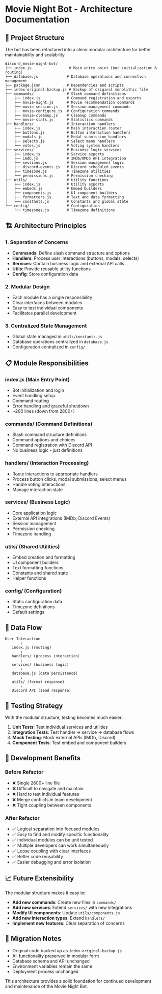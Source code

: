 # Movie Night Bot - Architecture Documentation

## 📁 Project Structure

The bot has been refactored into a clean modular architecture for better maintainability and scalability.

```
discord_movie-night-bot/
├── index.js                 # Main entry point (bot initialization & routing)
├── database.js             # Database operations and connection management
├── package.json            # Dependencies and scripts
├── index-original-backup.js # Backup of original monolithic file
├── commands/               # Slash command definitions
│   ├── index.js            # Command registration and exports
│   ├── movie-night.js      # Movie recommendation commands
│   ├── movie-session.js    # Session management commands
│   ├── movie-configure.js  # Configuration commands
│   ├── movie-cleanup.js    # Cleanup commands
│   └── movie-stats.js      # Statistics commands
├── handlers/               # Interaction handlers
│   ├── index.js            # Main interaction router
│   ├── buttons.js          # Button interaction handlers
│   ├── modals.js           # Modal submission handlers
│   ├── selects.js          # Select menu handlers
│   └── votes.js            # Voting system handlers
├── services/               # Business logic services
│   ├── index.js            # Service exports
│   ├── imdb.js             # IMDb/OMDb API integration
│   ├── sessions.js         # Session management logic
│   ├── discord-events.js   # Discord scheduled events
│   ├── timezone.js         # Timezone utilities
│   └── permissions.js      # Permission checking
├── utils/                  # Utility functions
│   ├── index.js            # Utility exports
│   ├── embeds.js           # Embed builders
│   ├── components.js       # UI component builders
│   ├── formatters.js       # Text and data formatting
│   └── constants.js        # Constants and global state
└── config/                 # Configuration
    └── timezones.js        # Timezone definitions
```

## 🏗️ Architecture Principles

### 1. **Separation of Concerns**

- **Commands**: Define slash command structure and options
- **Handlers**: Process user interactions (buttons, modals, selects)
- **Services**: Contain business logic and external API calls
- **Utils**: Provide reusable utility functions
- **Config**: Store configuration data

### 2. **Modular Design**

- Each module has a single responsibility
- Clear interfaces between modules
- Easy to test individual components
- Facilitates parallel development

### 3. **Centralized State Management**

- Global state managed in `utils/constants.js`
- Database operations centralized in `database.js`
- Configuration centralized in `config/`

## 📋 Module Responsibilities

### **index.js** (Main Entry Point)

- Bot initialization and login
- Event handling setup
- Command routing
- Error handling and graceful shutdown
- ~200 lines (down from 2800+)

### **commands/** (Command Definitions)

- Slash command structure definitions
- Command options and choices
- Command registration with Discord API
- No business logic - just definitions

### **handlers/** (Interaction Processing)

- Route interactions to appropriate handlers
- Process button clicks, modal submissions, select menus
- Handle voting interactions
- Manage interaction state

### **services/** (Business Logic)

- Core application logic
- External API integrations (IMDb, Discord Events)
- Session management
- Permission checking
- Timezone handling

### **utils/** (Shared Utilities)

- Embed creation and formatting
- UI component builders
- Text formatting functions
- Constants and shared state
- Helper functions

### **config/** (Configuration)

- Static configuration data
- Timezone definitions
- Default settings

## 🔄 Data Flow

```
User Interaction
       ↓
   index.js (routing)
       ↓
   handlers/ (process interaction)
       ↓
   services/ (business logic)
       ↓
   database.js (data persistence)
       ↓
   utils/ (format response)
       ↓
   Discord API (send response)
```

## 🧪 Testing Strategy

With the modular structure, testing becomes much easier:

1. **Unit Tests**: Test individual services and utilities
2. **Integration Tests**: Test handler → service → database flows
3. **Mock Testing**: Mock external APIs (IMDb, Discord)
4. **Component Tests**: Test embed and component builders

## 🚀 Development Benefits

### **Before Refactor**

- ❌ Single 2800+ line file
- ❌ Difficult to navigate and maintain
- ❌ Hard to test individual features
- ❌ Merge conflicts in team development
- ❌ Tight coupling between components

### **After Refactor**

- ✅ Logical separation into focused modules
- ✅ Easy to find and modify specific functionality
- ✅ Individual modules can be unit tested
- ✅ Multiple developers can work simultaneously
- ✅ Loose coupling with clear interfaces
- ✅ Better code reusability
- ✅ Easier debugging and error isolation

## 📈 Future Extensibility

The modular structure makes it easy to:

- **Add new commands**: Create new files in `commands/`
- **Add new services**: Extend `services/` with new integrations
- **Modify UI components**: Update `utils/components.js`
- **Add new interaction types**: Extend `handlers/`
- **Implement new features**: Clear separation of concerns

## 🔧 Migration Notes

- Original code backed up as `index-original-backup.js`
- All functionality preserved in modular form
- Database schema and API unchanged
- Environment variables remain the same
- Deployment process unchanged

This architecture provides a solid foundation for continued development and maintenance of the Movie Night Bot.
